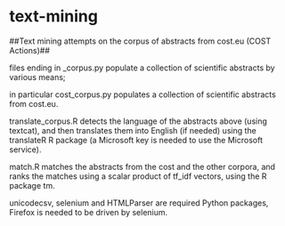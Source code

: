 text-mining
===========

##Text mining attempts on the corpus of abstracts from cost.eu (COST Actions)##

files ending in _corpus.py populate a collection of scientific abstracts by various means;

in particular cost_corpus.py populates a collection of scientific abstracts from cost.eu.

translate_corpus.R detects the language of the abstracts above (using textcat), and then translates them into English (if needed) using the translateR R package (a Microsoft key is needed to use the Microsoft service).

match.R matches the abstracts from the cost and the other corpora, and ranks the matches using a scalar product of tf_idf vectors, using the R package tm.

unicodecsv, selenium and HTMLParser are required Python packages, Firefox is needed to be driven by selenium.
